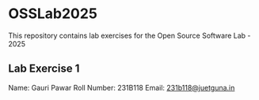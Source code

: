 # OSSLab2025
This repository contains lab exercises for the Open Source Software Lab - 2025

## Lab Exercise 1
Name: Gauri Pawar
Roll Number: 231B118
Email: 231b118@juetguna.in